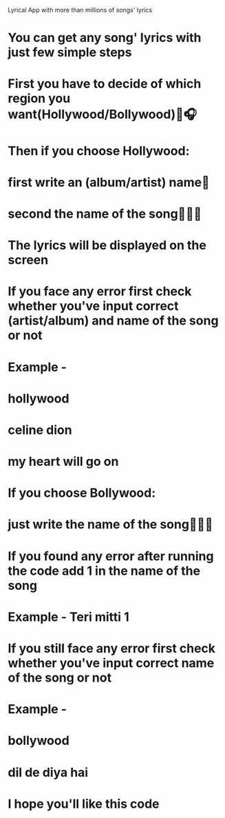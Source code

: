  Lyrical App with more than millions of songs' lyrics
 
# You can get any song' lyrics with just few simple steps

# First you have to decide of which region you want(Hollywood/Bollywood)🎤🎧

# Then if you choose Hollywood:
#     first write an (album/artist) name🎤
#     second the name of the song🎷🎸🎷
#     The lyrics will be displayed on the screen
#     If you face any error first check whether you've input correct (artist/album) and name of the song or not
# Example - 
#          hollywood
#          celine dion
#          my heart will go on

# If you choose Bollywood:
#     just write the name of the song🎷🎸🎷
#     If you found any error after running the code add 1 in the name of the song
#     Example - Teri mitti 1
#     If you still face any error first check whether you've input correct name of the song or not
# Example - 
#          bollywood
#          dil de diya hai

# I hope you'll like this code
